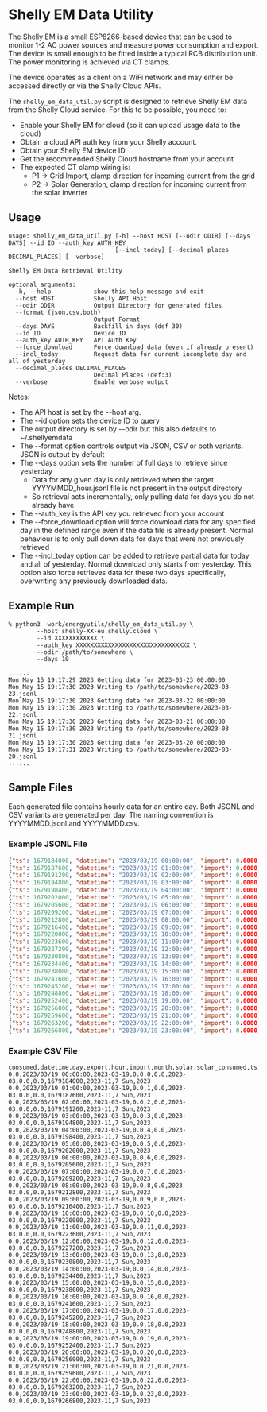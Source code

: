 # Shelly EM Data Utility

The Shelly EM is a small ESP8266-based device that can be used to monitor 1-2 AC power sources and measure power consumption and export. The device is small enough to be fitted inside a typical RCB distribution unit. The power monitoring is achieved via CT clamps. 

The device operates as a client on a WiFi network and may either be accessed directly or via the Shelly Cloud APIs. 

The ```shelly_em_data_util.py``` script is designed to retrieve Shelly EM data from the Shelly Cloud service. For this to be possible, you need to:
* Enable your Shelly EM for cloud (so it can upload usage data to the cloud)
* Obtain a cloud API auth key from your Shelly account.
* Obtain your Shelly EM device ID
* Get the recommended Shelly Cloud hostname from your account
* The expected CT clamp wiring is:
   - P1 -> Grid Import, clamp direction for incoming current from the grid
   - P2 -> Solar Generation, clamp direction for incoming current from the solar inverter

## Usage
```
usage: shelly_em_data_util.py [-h] --host HOST [--odir ODIR] [--days DAYS] --id ID --auth_key AUTH_KEY
                              [--incl_today] [--decimal_places DECIMAL_PLACES] [--verbose]

Shelly EM Data Retrieval Utility

optional arguments:
  -h, --help            show this help message and exit
  --host HOST           Shelly API Host
  --odir ODIR           Output Directory for generated files
  --format {json,csv,both}
                        Output Format
  --days DAYS           Backfill in days (def 30)
  --id ID               Device ID
  --auth_key AUTH_KEY   API Auth Key
  --force_download      Force download data (even if already present)
  --incl_today          Request data for current incomplete day and all of yesterday
  --decimal_places DECIMAL_PLACES
                        Decimal Places (def:3)
  --verbose             Enable verbose output
```
Notes:
* The API host is set by the --host arg. 
* The --id option sets the device ID to query
* The output directory is set by --odir but this also defaults to ~/.shellyemdata
* The --format option controls output via JSON, CSV or both variants. JSON is output by default
* The --days option sets the number of full days to retrieve since yesterday
   - Data for any given day is only retrieved when the target YYYYMMDD_hour.jsonl file is not present in the output directory
   - So retrieval acts incrementally, only pulling data for days you do not already have. 
* The --auth_key is the API key you retrieved from your account
* The --force_download option will force download data for any specified day in the defined range even if the data file is already present. Normal behaviour is to only pull down data for days that were not previously retrieved
* The --incl_today option can be added to retrieve partial data for today and all of yesterday. Normal download only starts from yesterday. This option also force retrieves data for these two days specifically, overwriting any previously downloaded data.

## Example Run
```
% python3  work/energyutils/shelly_em_data_util.py \
        --host shelly-XX-eu.shelly.cloud \
        --id XXXXXXXXXXXX \
        --auth_key XXXXXXXXXXXXXXXXXXXXXXXXXXXXXXXX \
        --odir /path/to/somewhere \
        --days 10

......
Mon May 15 19:17:29 2023 Getting data for 2023-03-23 00:00:00
Mon May 15 19:17:30 2023 Writing to /path/to/somewhere/2023-03-23.jsonl
Mon May 15 19:17:30 2023 Getting data for 2023-03-22 00:00:00
Mon May 15 19:17:30 2023 Writing to /path/to/somewhere/2023-03-22.jsonl
Mon May 15 19:17:30 2023 Getting data for 2023-03-21 00:00:00
Mon May 15 19:17:30 2023 Writing to /path/to/somewhere/2023-03-21.jsonl
Mon May 15 19:17:30 2023 Getting data for 2023-03-20 00:00:00
Mon May 15 19:17:31 2023 Writing to /path/to/somewhere/2023-03-20.jsonl
......
```

## Sample Files
Each generated file contains hourly data for an entire day. Both JSONL and CSV variants are generated per day. The naming convention is YYYYMMDD.jsonl and YYYYMMDD.csv.

### Example JSONL File
```json
{"ts": 1679184000, "datetime": "2023/03/19 00:00:00", "import": 0.0000, "export": 0.0000, "hour": 0, "day": "2023-03-19", "month": "2023-03", "year": "2023", "weekday": "7 Sun", "week": "2023-11", "solar": 0.0000, "consumed": 0.0000, "solar_consumed": 0.0000}
{"ts": 1679187600, "datetime": "2023/03/19 01:00:00", "import": 0.0000, "export": 0.0000, "hour": 1, "day": "2023-03-19", "month": "2023-03", "year": "2023", "weekday": "7 Sun", "week": "2023-11", "solar": 0.0000, "consumed": 0.0000, "solar_consumed": 0.0000}
{"ts": 1679191200, "datetime": "2023/03/19 02:00:00", "import": 0.0000, "export": 0.0000, "hour": 2, "day": "2023-03-19", "month": "2023-03", "year": "2023", "weekday": "7 Sun", "week": "2023-11", "solar": 0.0000, "consumed": 0.0000, "solar_consumed": 0.0000}
{"ts": 1679194800, "datetime": "2023/03/19 03:00:00", "import": 0.0000, "export": 0.0000, "hour": 3, "day": "2023-03-19", "month": "2023-03", "year": "2023", "weekday": "7 Sun", "week": "2023-11", "solar": 0.0000, "consumed": 0.0000, "solar_consumed": 0.0000}
{"ts": 1679198400, "datetime": "2023/03/19 04:00:00", "import": 0.0000, "export": 0.0000, "hour": 4, "day": "2023-03-19", "month": "2023-03", "year": "2023", "weekday": "7 Sun", "week": "2023-11", "solar": 0.0000, "consumed": 0.0000, "solar_consumed": 0.0000}
{"ts": 1679202000, "datetime": "2023/03/19 05:00:00", "import": 0.0000, "export": 0.0000, "hour": 5, "day": "2023-03-19", "month": "2023-03", "year": "2023", "weekday": "7 Sun", "week": "2023-11", "solar": 0.0000, "consumed": 0.0000, "solar_consumed": 0.0000}
{"ts": 1679205600, "datetime": "2023/03/19 06:00:00", "import": 0.0000, "export": 0.0000, "hour": 6, "day": "2023-03-19", "month": "2023-03", "year": "2023", "weekday": "7 Sun", "week": "2023-11", "solar": 0.0000, "consumed": 0.0000, "solar_consumed": 0.0000}
{"ts": 1679209200, "datetime": "2023/03/19 07:00:00", "import": 0.0000, "export": 0.0000, "hour": 7, "day": "2023-03-19", "month": "2023-03", "year": "2023", "weekday": "7 Sun", "week": "2023-11", "solar": 0.0000, "consumed": 0.0000, "solar_consumed": 0.0000}
{"ts": 1679212800, "datetime": "2023/03/19 08:00:00", "import": 0.0000, "export": 0.0000, "hour": 8, "day": "2023-03-19", "month": "2023-03", "year": "2023", "weekday": "7 Sun", "week": "2023-11", "solar": 0.0000, "consumed": 0.0000, "solar_consumed": 0.0000}
{"ts": 1679216400, "datetime": "2023/03/19 09:00:00", "import": 0.0000, "export": 0.0000, "hour": 9, "day": "2023-03-19", "month": "2023-03", "year": "2023", "weekday": "7 Sun", "week": "2023-11", "solar": 0.0000, "consumed": 0.0000, "solar_consumed": 0.0000}
{"ts": 1679220000, "datetime": "2023/03/19 10:00:00", "import": 0.0000, "export": 0.0000, "hour": 10, "day": "2023-03-19", "month": "2023-03", "year": "2023", "weekday": "7 Sun", "week": "2023-11", "solar": 0.0000, "consumed": 0.0000, "solar_consumed": 0.0000}
{"ts": 1679223600, "datetime": "2023/03/19 11:00:00", "import": 0.0000, "export": 0.0000, "hour": 11, "day": "2023-03-19", "month": "2023-03", "year": "2023", "weekday": "7 Sun", "week": "2023-11", "solar": 0.0000, "consumed": 0.0000, "solar_consumed": 0.0000}
{"ts": 1679227200, "datetime": "2023/03/19 12:00:00", "import": 0.0000, "export": 0.0000, "hour": 12, "day": "2023-03-19", "month": "2023-03", "year": "2023", "weekday": "7 Sun", "week": "2023-11", "solar": 0.0000, "consumed": 0.0000, "solar_consumed": 0.0000}
{"ts": 1679230800, "datetime": "2023/03/19 13:00:00", "import": 0.0000, "export": 0.0000, "hour": 13, "day": "2023-03-19", "month": "2023-03", "year": "2023", "weekday": "7 Sun", "week": "2023-11", "solar": 0.0000, "consumed": 0.0000, "solar_consumed": 0.0000}
{"ts": 1679234400, "datetime": "2023/03/19 14:00:00", "import": 0.0000, "export": 0.0000, "hour": 14, "day": "2023-03-19", "month": "2023-03", "year": "2023", "weekday": "7 Sun", "week": "2023-11", "solar": 0.0000, "consumed": 0.0000, "solar_consumed": 0.0000}
{"ts": 1679238000, "datetime": "2023/03/19 15:00:00", "import": 0.0000, "export": 0.0000, "hour": 15, "day": "2023-03-19", "month": "2023-03", "year": "2023", "weekday": "7 Sun", "week": "2023-11", "solar": 0.0000, "consumed": 0.0000, "solar_consumed": 0.0000}
{"ts": 1679241600, "datetime": "2023/03/19 16:00:00", "import": 0.0000, "export": 0.0000, "hour": 16, "day": "2023-03-19", "month": "2023-03", "year": "2023", "weekday": "7 Sun", "week": "2023-11", "solar": 0.0000, "consumed": 0.0000, "solar_consumed": 0.0000}
{"ts": 1679245200, "datetime": "2023/03/19 17:00:00", "import": 0.0000, "export": 0.0000, "hour": 17, "day": "2023-03-19", "month": "2023-03", "year": "2023", "weekday": "7 Sun", "week": "2023-11", "solar": 0.0000, "consumed": 0.0000, "solar_consumed": 0.0000}
{"ts": 1679248800, "datetime": "2023/03/19 18:00:00", "import": 0.0000, "export": 0.0000, "hour": 18, "day": "2023-03-19", "month": "2023-03", "year": "2023", "weekday": "7 Sun", "week": "2023-11", "solar": 0.0000, "consumed": 0.0000, "solar_consumed": 0.0000}
{"ts": 1679252400, "datetime": "2023/03/19 19:00:00", "import": 0.0000, "export": 0.0000, "hour": 19, "day": "2023-03-19", "month": "2023-03", "year": "2023", "weekday": "7 Sun", "week": "2023-11", "solar": 0.0000, "consumed": 0.0000, "solar_consumed": 0.0000}
{"ts": 1679256000, "datetime": "2023/03/19 20:00:00", "import": 0.0000, "export": 0.0000, "hour": 20, "day": "2023-03-19", "month": "2023-03", "year": "2023", "weekday": "7 Sun", "week": "2023-11", "solar": 0.0000, "consumed": 0.0000, "solar_consumed": 0.0000}
{"ts": 1679259600, "datetime": "2023/03/19 21:00:00", "import": 0.0000, "export": 0.0000, "hour": 21, "day": "2023-03-19", "month": "2023-03", "year": "2023", "weekday": "7 Sun", "week": "2023-11", "solar": 0.0000, "consumed": 0.0000, "solar_consumed": 0.0000}
{"ts": 1679263200, "datetime": "2023/03/19 22:00:00", "import": 0.0000, "export": 0.0000, "hour": 22, "day": "2023-03-19", "month": "2023-03", "year": "2023", "weekday": "7 Sun", "week": "2023-11", "solar": 0.0000, "consumed": 0.0000, "solar_consumed": 0.0000}
{"ts": 1679266800, "datetime": "2023/03/19 23:00:00", "import": 0.0000, "export": 0.0000, "hour": 23, "day": "2023-03-19", "month": "2023-03", "year": "2023", "weekday": "7 Sun", "week": "2023-11", "solar": 0.0000, "consumed": 0.0000, "solar_consumed": 0.0000}
```

### Example CSV File
```csv
consumed,datetime,day,export,hour,import,month,solar,solar_consumed,ts,week,weekday,year
0.0,2023/03/19 00:00:00,2023-03-19,0.0,0,0.0,2023-03,0.0,0.0,1679184000,2023-11,7 Sun,2023
0.0,2023/03/19 01:00:00,2023-03-19,0.0,1,0.0,2023-03,0.0,0.0,1679187600,2023-11,7 Sun,2023
0.0,2023/03/19 02:00:00,2023-03-19,0.0,2,0.0,2023-03,0.0,0.0,1679191200,2023-11,7 Sun,2023
0.0,2023/03/19 03:00:00,2023-03-19,0.0,3,0.0,2023-03,0.0,0.0,1679194800,2023-11,7 Sun,2023
0.0,2023/03/19 04:00:00,2023-03-19,0.0,4,0.0,2023-03,0.0,0.0,1679198400,2023-11,7 Sun,2023
0.0,2023/03/19 05:00:00,2023-03-19,0.0,5,0.0,2023-03,0.0,0.0,1679202000,2023-11,7 Sun,2023
0.0,2023/03/19 06:00:00,2023-03-19,0.0,6,0.0,2023-03,0.0,0.0,1679205600,2023-11,7 Sun,2023
0.0,2023/03/19 07:00:00,2023-03-19,0.0,7,0.0,2023-03,0.0,0.0,1679209200,2023-11,7 Sun,2023
0.0,2023/03/19 08:00:00,2023-03-19,0.0,8,0.0,2023-03,0.0,0.0,1679212800,2023-11,7 Sun,2023
0.0,2023/03/19 09:00:00,2023-03-19,0.0,9,0.0,2023-03,0.0,0.0,1679216400,2023-11,7 Sun,2023
0.0,2023/03/19 10:00:00,2023-03-19,0.0,10,0.0,2023-03,0.0,0.0,1679220000,2023-11,7 Sun,2023
0.0,2023/03/19 11:00:00,2023-03-19,0.0,11,0.0,2023-03,0.0,0.0,1679223600,2023-11,7 Sun,2023
0.0,2023/03/19 12:00:00,2023-03-19,0.0,12,0.0,2023-03,0.0,0.0,1679227200,2023-11,7 Sun,2023
0.0,2023/03/19 13:00:00,2023-03-19,0.0,13,0.0,2023-03,0.0,0.0,1679230800,2023-11,7 Sun,2023
0.0,2023/03/19 14:00:00,2023-03-19,0.0,14,0.0,2023-03,0.0,0.0,1679234400,2023-11,7 Sun,2023
0.0,2023/03/19 15:00:00,2023-03-19,0.0,15,0.0,2023-03,0.0,0.0,1679238000,2023-11,7 Sun,2023
0.0,2023/03/19 16:00:00,2023-03-19,0.0,16,0.0,2023-03,0.0,0.0,1679241600,2023-11,7 Sun,2023
0.0,2023/03/19 17:00:00,2023-03-19,0.0,17,0.0,2023-03,0.0,0.0,1679245200,2023-11,7 Sun,2023
0.0,2023/03/19 18:00:00,2023-03-19,0.0,18,0.0,2023-03,0.0,0.0,1679248800,2023-11,7 Sun,2023
0.0,2023/03/19 19:00:00,2023-03-19,0.0,19,0.0,2023-03,0.0,0.0,1679252400,2023-11,7 Sun,2023
0.0,2023/03/19 20:00:00,2023-03-19,0.0,20,0.0,2023-03,0.0,0.0,1679256000,2023-11,7 Sun,2023
0.0,2023/03/19 21:00:00,2023-03-19,0.0,21,0.0,2023-03,0.0,0.0,1679259600,2023-11,7 Sun,2023
0.0,2023/03/19 22:00:00,2023-03-19,0.0,22,0.0,2023-03,0.0,0.0,1679263200,2023-11,7 Sun,2023
0.0,2023/03/19 23:00:00,2023-03-19,0.0,23,0.0,2023-03,0.0,0.0,1679266800,2023-11,7 Sun,2023
```
